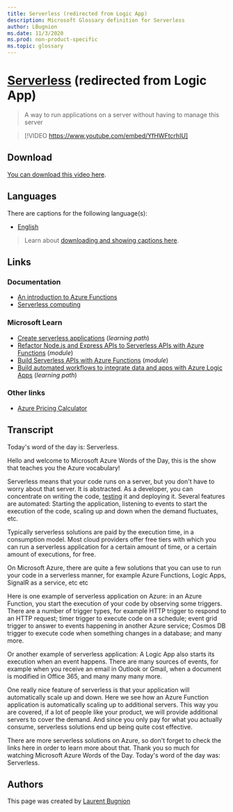 ```yaml
---
title: Serverless (redirected from Logic App)
description: Microsoft Glossary definition for Serverless
author: LBugnion
ms.date: 11/3/2020
ms.prod: non-product-specific
ms.topic: glossary
---
```


# [Serverless](/glossary/term/serverless/logic-app) (redirected from Logic App)

> A way to run applications on a server without having to manage this server

> [!VIDEO https://www.youtube.com/embed/YfHWFtcrhIU]

## Download

[You can download this video here](https://msglossarystore.blob.core.windows.net/videos/serverless.en.mp4).

## Languages

There are captions for the following language(s):

- [English](https://msglossarystore.blob.core.windows.net/captions/serverless.en.en.srt)

> Learn about [downloading and showing captions here](/glossary/captions).

## Links

### Documentation

- [An introduction to Azure Functions](http://gslb.ch/446)
- [Serverless computing](http://gslb.ch/445)

### Microsoft Learn

- [Create serverless applications](http://gslb.ch/441) (*learning path*)
- [Refactor Node.js and Express APIs to Serverless APIs with Azure Functions](http://gslb.ch/442) (*module*)
- [Build Serverless APIs with Azure Functions](http://gslb.ch/443) (*module*)
- [Build automated workflows to integrate data and apps with Azure Logic Apps](http://gslb.ch/444) (*learning path*)

### Other links

- [Azure Pricing Calculator](http://gslb.ch/461)

## Transcript

Today's word of the day is: Serverless.

Hello and welcome to Microsoft Azure Words of the Day, this is the show that teaches you the Azure vocabulary!

Serverless means that your code runs on a server, but you don't have to worry about that server. It is abstracted. As a developer, you can concentrate on writing the code, [testing](/glossary/term/test/testing) it and deploying it. Several features are automated: Starting the application, listening to events to start the execution of the code, scaling up and down when the demand fluctuates, etc.

Typically serverless solutions are paid by the execution time, in a consumption model. Most cloud providers offer free tiers with which you can run a serverless application for a certain amount of time, or a certain amount of executions, for free.

On Microsoft Azure, there are quite a few solutions that you can use to run your code in a serverless manner, for example Azure Functions, Logic Apps, SignalR as a service, etc etc

Here is one example of serverless application on Azure: in an Azure Function, you start the execution of your code by observing some triggers. There are a number of trigger types, for example HTTP trigger to respond to an HTTP request; timer trigger to execute code on a schedule; event grid trigger to answer to events happening in another Azure service; Cosmos DB trigger to execute code when something changes in a database; and many more.

Or another example of serverless application: A Logic App also starts its execution when an event happens. There are many sources of events, for example when you receive an email in Outlook or Gmail, when a document is modified in Office 365, and many many many more.

One really nice feature of serverless is that your application will automatically scale up and down. Here we see how an Azure Function application is automatically scaling up to additional servers. This way you are covered, if a lot of people like your product, we will provide additional servers to cover the demand. And since you only pay for what you actually consume, serverless solutions end up being quite cost effective.

There are more serverless solutions on Azure, so don't forget to check the links here in order to learn more about that. Thank you so much for watching Microsoft Azure Words of the Day. Today's word of the day was: Serverless.

## Authors

This page was created by [Laurent Bugnion](http://twitter.com/@LBugnion)
